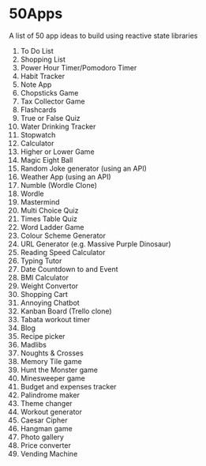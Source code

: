 # 50Apps
A list of 50 app ideas to build using reactive state libraries

1. To Do List
2. Shopping List
3. Power Hour Timer/Pomodoro Timer
4. Habit Tracker
5. Note App
6. Chopsticks Game
7. Tax Collector Game
8. Flashcards
9. True or False Quiz
10. Water Drinking Tracker
11. Stopwatch
12. Calculator
13. Higher or Lower Game
14. Magic Eight Ball
15. Random Joke generator (using an API)
16. Weather App (using an API)
17. Numble (Wordle Clone)
18. Wordle
19. Mastermind
20. Multi Choice Quiz
21. Times Table Quiz
22. Word Ladder Game
23. Colour Scheme Generator
24. URL Generator (e.g. Massive Purple Dinosaur)
25. Reading Speed Calculator
26. Typing Tutor
27. Date Countdown to and Event
28. BMI Calculator
29. Weight Convertor
30. Shopping Cart
31. Annoying Chatbot
32. Kanban Board (Trello clone)
33. Tabata workout timer
34. Blog
35. Recipe picker
36. Madlibs
37. Noughts & Crosses
38. Memory Tile game
39. Hunt the Monster game
40. Minesweeper game
41. Budget and expenses tracker
42. Palindrome maker
44. Theme changer
45. Workout generator
46. Caesar Cipher
47. Hangman game
48. Photo gallery
49. Price converter
50. Vending Machine
